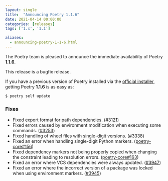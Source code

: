 ```yaml
---
layout: single
title:  "Announcing Poetry 1.1.6"
date: 2021-04-14 00:00:00
categories: [releases]
tags: ['1.x', '1.1']

aliases:
  - announcing-poetry-1-1-6.html
---
```


The Poetry team is pleased to announce the immediate availability of Poetry **1.1.6**.

<!--more-->

This release is a bugfix release.

If you have a previous version of Poetry installed via the [official installer](/docs/#installation),
getting Poetry **1.1.6** is as easy as:

```bash
$ poetry self update
```

### Fixes

- Fixed export format for path dependencies. ([#3121](https://github.com/python-poetry/poetry/pull/3121))
- Fixed errors caused by environment modification when executing some commands. ([#3253](https://github.com/python-poetry/poetry/pull/3253))
- Fixed handling of wheel files with single-digit versions. ([#3338](https://github.com/python-poetry/poetry/pull/3338))
- Fixed an error when handling single-digit Python markers. ([poetry-core#156](https://github.com/python-poetry/poetry-core/pull/156))
- Fixed dependency markers not being properly copied when changing the constraint leading to resolution errors. ([poetry-core#163](https://github.com/python-poetry/poetry-core/pull/163))
- Fixed an error where VCS dependencies were always updated. ([#3947](https://github.com/python-poetry/poetry/pull/3947))
- Fixed an error where the incorrect version of a package was locked when using environment markers. ([#3945](https://github.com/python-poetry/poetry/pull/3945))
